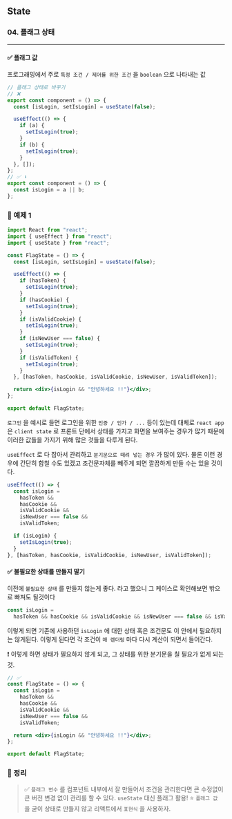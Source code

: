 ## State

### 04. 플래그 상태

---

#### ✅ 플래그 값

프로그래밍에서 주로 `특정 조건 / 제어를 위한 조건` 을 `boolean` 으로 나타내는 값

```jsx
// 플래그 상태로 바꾸기
// ❌
export const component = () => {
  const [isLogin, setIsLogin] = useState(false);

  useEffect(() => {
    if (a) {
      setIsLogin(true);
    }
    if (b) {
      setIsLogin(true);
    }
  }, []);
};
// ✅ ⬇️
export const component = () => {
  const isLogin = a || b;
};
```

### 📌 예제 1

```jsx
import React from "react";
import { useEffect } from "react";
import { useState } from "react";

const FlagState = () => {
  const [isLogin, setIsLogin] = useState(false);

  useEffect(() => {
    if (hasToken) {
      setIsLogin(true);
    }
    if (hasCookie) {
      setIsLogin(true);
    }
    if (isValidCookie) {
      setIsLogin(true);
    }
    if (isNewUser === false) {
      setIsLogin(true);
    }
    if (isValidToken) {
      setIsLogin(true);
    }
  }, [hasToken, hasCookie, isValidCookie, isNewUser, isValidToken]);

  return <div>{isLogin && "안녕하세요 !!"}</div>;
};

export default FlagState;
```

`로그인` 을 예시로 들면 로그인을 위한 `인증 / 인가 / ...` 등이 있는데 대체로 `react app` 은 `client state` 로 프론트 단에서 상태를 가지고 화면을 보여주는 경우가 많기 때문에 이러한 값들을 가지기 위해 많은 것들을 다루게 된다.

`useEffect` 로 다 잡아서 관리하고 `분기문으로 때려 넣는 경우` 가 많이 있다. 물론 이런 경우에 간단히 합칠 수도 있겠고 조건문자체를 빼주게 되면 깔끔하게 만들 수는 있을 것이다.

```jsx
useEffect(() => {
  const isLogin =
    hasToken &&
    hasCookie &&
    isValidCookie &&
    isNewUser === false &&
    isValidToken;

  if (isLogin) {
    setIsLogin(true);
  }
}, [hasToken, hasCookie, isValidCookie, isNewUser, isValidToken]);
```

#### ✅ 불필요한 상태를 만들지 말기

이전에 `불필요한 상태` 를 만들지 않는게 좋다. 라고 했으니 그 케이스로 확인해보면 밖으로 빠져도 될것이다

```jsx
const isLogin =
  hasToken && hasCookie && isValidCookie && isNewUser === false && isValidToken;
```

이렇게 되면 기존에 사용하던 `isLogin` 에 대한 상태 혹은 조건문도 이 안에서 필요하지는 않게된다. 이렇게 된다면 각 조건이 `매 렌더링` 마다 다시 계산이 되면서 들어간다.

❗️ 이렇게 하면 상태가 필요하지 않게 되고, 그 상태를 위한 분기문을 칠 필요가 없게 되는 것.

```jsx
// ✅
const FlagState = () => {
  const isLogin =
    hasToken &&
    hasCookie &&
    isValidCookie &&
    isNewUser === false &&
    isValidToken;

  return <div>{isLogin && "안녕하세요 !!"}</div>;
};

export default FlagState;
```

### 📌 정리

> ✅ `플래그 변수` 를 컴포넌트 내부에서 잘 만들어서 조건을 관리한다면 큰 수정없이 큰 버전 변경 없이 관리를 할 수 있다. `useState` 대신 플래그 활용!
> ⭐️ `플래그 값` 을 굳이 상태로 만들지 않고 리액트에서 `표현식` 을 사용하자.

